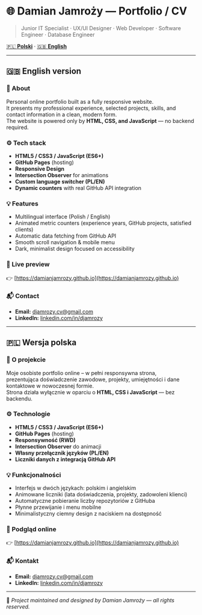 # 🌐 Damian Jamroży — Portfolio / CV

> Junior IT Specialist · UX/UI Designer · Web Developer · Software Engineer · Database Engineer

[🇵🇱 **Polski**](#-wersja-polska) · [🇬🇧 **English**](#-english-version)

---

## 🇬🇧 English version

### 🧠 About
Personal online portfolio built as a fully responsive website.  
It presents my professional experience, selected projects, skills, and contact information in a clean, modern form.  
The website is powered only by **HTML, CSS, and JavaScript** — no backend required.

### ⚙️ Tech stack
- **HTML5 / CSS3 / JavaScript (ES6+)**
- **GitHub Pages** (hosting)
- **Responsive Design**
- **Intersection Observer** for animations
- **Custom language switcher (PL/EN)**
- **Dynamic counters** with real GitHub API integration

### 💡 Features
- Multilingual interface (Polish / English)  
- Animated metric counters (experience years, GitHub projects, satisfied clients)  
- Automatic data fetching from GitHub API  
- Smooth scroll navigation & mobile menu  
- Dark, minimalist design focused on accessibility  

### 🔗 Live preview
👉 [https://damianjamrozy.github.io](https://damianjamrozy.github.io)

### 📬 Contact
- **Email:** [djamrozy.cv@gmail.com](mailto:djamrozy.cv@gmail.com)  
- **LinkedIn:** [linkedin.com/in/djamrozy](https://www.linkedin.com/in/djamrozy/) 

---

## 🇵🇱 Wersja polska

### 🧠 O projekcie
Moje osobiste portfolio online – w pełni responsywna strona,  
prezentująca doświadczenie zawodowe, projekty, umiejętności i dane kontaktowe w nowoczesnej formie.  
Strona działa wyłącznie w oparciu o **HTML, CSS i JavaScript** — bez backendu.

### ⚙️ Technologie
- **HTML5 / CSS3 / JavaScript (ES6+)**
- **GitHub Pages** (hosting)
- **Responsywność (RWD)**
- **Intersection Observer** do animacji
- **Własny przełącznik języków (PL/EN)**
- **Liczniki danych z integracją GitHub API**

### 💡 Funkcjonalności
- Interfejs w dwóch językach: polskim i angielskim  
- Animowane liczniki (lata doświadczenia, projekty, zadowoleni klienci)  
- Automatyczne pobieranie liczby repozytoriów z GitHuba  
- Płynne przewijanie i menu mobilne  
- Minimalistyczny ciemny design z naciskiem na dostępność  

### 🔗 Podgląd online
👉 [https://damianjamrozy.github.io](https://damianjamrozy.github.io)

### 📬 Kontakt
- **Email:** [djamrozy.cv@gmail.com](mailto:djamrozy.cv@gmail.com)  
- **LinkedIn:** [linkedin.com/in/djamrozy](https://www.linkedin.com/in/djamrozy/) 

---

🧾 *Project maintained and designed by Damian Jamroży — all rights reserved.*
